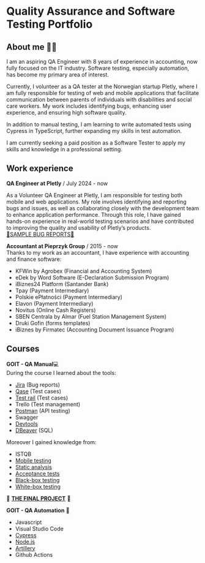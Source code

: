 # Quality Assurance and Software Testing Portfolio
## About me 👩‍💻    

I am an aspiring QA Engineer with 8 years of experience in accounting, now fully focused on the IT industry. Software testing, especially automation, has become my primary area of interest.  

Currently, I volunteer as a QA tester at the Norwegian startup Pletly, where I am fully responsible for testing of web and mobile applications that facilitate communication between parents of individuals with disabilities and social care workers. My work includes identifying bugs, enhancing user experience, and ensuring high software quality.

In addition to manual testing, I am learning to write automated tests using Cypress in TypeScript, further expanding my skills in test automation.  

I am currently seeking a paid position as a Software Tester to apply my skills and knowledge in a professional setting.  


## Work experience  
**QA Engineer at Pletly**  / July 2024 - now

As a Volunteer QA Engineer at Pletly, I am responsible for testing both mobile and web applications. My role involves identifying and reporting bugs and issues, as well as collaborating closely with the development team to enhance application performance. Through this role, I have gained hands-on experience in real-world testing scenarios and have contributed to improving the quality and usability of Pletly’s products.   
[🐛SAMPLE BUG REPORTS🐛](https://github.com/nowikat/Bug-reports/tree/fc0895788816d6fd64ef0a88c217d2abc2a4636b/Pletly)


**Accountant at Pieprzyk Group** / 2015 - now  
Thanks to my work as an accountant, I have experience with accounting and finance software:  

- KFWin by Agrobex (Financial and Accounting System)
- eDek by Word Software (E-Declaration Submission Program)
- iBiznes24 Platform (Santander Bank)
- Tpay (Payment Intermediary)
- Polskie ePłatności (Payment Intermediary)
- Elavon (Payment Intermediary)
- Novitus (Online Cash Registers)
- SBEN Centrala by Almar (Fuel Station Management System)
- Druki Gofin (forms templates)
- iBiznes by Firmatec (Accounting Document Issuance Program)

## Courses  
**GOIT - QA Manual**💻       
During the course I learned about the tools:
- [Jira](https://drive.google.com/drive/u/0/folders/1IbycCgwFPneMWGJNq9SR7_6Zshm62Wwd) (Bug reports)
- [Qase](https://drive.google.com/drive/u/0/folders/1B_SInzXFwXq16Vc1ZLXdUm6b82ryvdUK) (Test cases)
- [Test rail](https://drive.google.com/drive/u/0/folders/1WAcVLwVqq_LVQzAyhestuy-SwGSa9s0J) (Test cases)
- Trello (Test management)
- [Postman](https://docs.google.com/document/d/1lVblZyvtuSBFuMo8qjDdKPhOaEVs4bIAleqFFviJ1mM/edit) (API testing)
- Swagger
- [Devtools](https://docs.google.com/document/d/1a2UPkmNJ5ZvBmqTcOKf9Q42Ux8e5i0vjIHgxjvy_qC0/edit)
- [DBeaver](https://docs.google.com/document/d/1qCZ5hgzyzTVNhGEKbu1HZlDvBDosgRloRiu83ilOwGo/edit)  (SQL)


Moreover I gained knowledge from:
- ISTQB
- [Mobile testing](https://drive.google.com/drive/u/0/folders/1CZ5Cxr-Cafes31sX29Ebn7K_IxpsD6kK)
- [Static analysis](https://drive.google.com/drive/u/0/folders/1FpLNGYRdNFHPcM3ALjPHfn8xcEMBNSSq)
- [Acceptance tests](https://docs.google.com/document/d/159dCaa1FmkBdBK8nr-onm2Yp2L3yTkpJJWbqQfxM0rI/edit)
- [Black-box testing](https://docs.google.com/document/d/1BtYBNY1wCkiWgkfFmUu4AaC73UPrGa1jTCzpOomGbnA/edit)
- [White-box testing](https://docs.google.com/document/d/1NHhuowMAPd615HyXJTk1bUjRc43JPkMNS9TMvXB5-sM/edit)



 🚀 [**THE FINAL PROJECT**](https://docs.google.com/presentation/d/1CXtxnlHd7Y-HybfeOGOI3J84Txl9VztBW7NaGl_HDl8/edit#slide=id.g1213a43354d_0_0) 🚀    


**GOIT - QA Automation** 🤖 
- Javascript
- Visual Studio Code
- [Cypress](https://github.com/nowikat/cypress)
- [Node.js](https://github.com/nowikat/goit-js-hw-08)
- [Artillery](https://github.com/nowikat/cypress/tree/main/artillery)
- Github Actions













